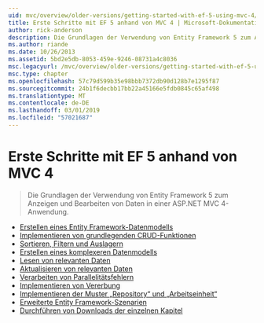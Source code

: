 ```yaml
---
uid: mvc/overview/older-versions/getting-started-with-ef-5-using-mvc-4/index
title: Erste Schritte mit EF 5 anhand von MVC 4 | Microsoft-Dokumentation
author: rick-anderson
description: Die Grundlagen der Verwendung von Entity Framework 5 zum Anzeigen und Bearbeiten von Daten in einer ASP.NET MVC 4-Anwendung.
ms.author: riande
ms.date: 10/26/2013
ms.assetid: 5bd2e5db-8053-459e-9246-08731a4c8036
msc.legacyurl: /mvc/overview/older-versions/getting-started-with-ef-5-using-mvc-4
msc.type: chapter
ms.openlocfilehash: 57c79d599b35e98bbb7372db90d128b7e1295f87
ms.sourcegitcommit: 24b1f6decbb17bb22a45166e5fdb0845c65af498
ms.translationtype: MT
ms.contentlocale: de-DE
ms.lasthandoff: 03/01/2019
ms.locfileid: "57021687"
---
```

<a name="getting-started-with-ef-5-using-mvc-4"></a>Erste Schritte mit EF 5 anhand von MVC 4
====================
> Die Grundlagen der Verwendung von Entity Framework 5 zum Anzeigen und Bearbeiten von Daten in einer ASP.NET MVC 4-Anwendung.


- [Erstellen eines Entity Framework-Datenmodells](creating-an-entity-framework-data-model-for-an-asp-net-mvc-application.md)
- [Implementieren von grundlegenden CRUD-Funktionen](implementing-basic-crud-functionality-with-the-entity-framework-in-asp-net-mvc-application.md)
- [Sortieren, Filtern und Auslagern](sorting-filtering-and-paging-with-the-entity-framework-in-an-asp-net-mvc-application.md)
- [Erstellen eines komplexeren Datenmodells](creating-a-more-complex-data-model-for-an-asp-net-mvc-application.md)
- [Lesen von relevanten Daten](reading-related-data-with-the-entity-framework-in-an-asp-net-mvc-application.md)
- [Aktualisieren von relevanten Daten](updating-related-data-with-the-entity-framework-in-an-asp-net-mvc-application.md)
- [Verarbeiten von Parallelitätsfehlern](handling-concurrency-with-the-entity-framework-in-an-asp-net-mvc-application.md)
- [Implementieren von Vererbung](implementing-inheritance-with-the-entity-framework-in-an-asp-net-mvc-application.md)
- [Implementieren der Muster „Repository“ und „Arbeitseinheit“](implementing-the-repository-and-unit-of-work-patterns-in-an-asp-net-mvc-application.md)
- [Erweiterte Entity Framework-Szenarien](advanced-entity-framework-scenarios-for-an-mvc-web-application.md)
- [Durchführen von Downloads der einzelnen Kapitel](building-the-ef5-mvc4-chapter-downloads.md)
